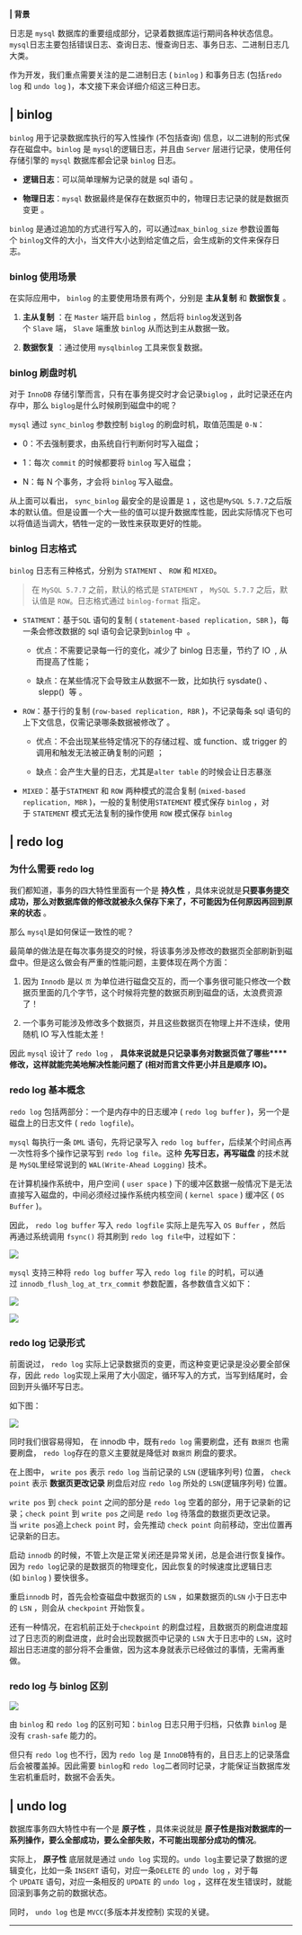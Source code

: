 

**| 背景**

日志是 `mysql` 数据库的重要组成部分，记录着数据库运行期间各种状态信息。`mysql`日志主要包括错误日志、查询日志、慢查询日志、事务日志、二进制日志几大类。

作为开发，我们重点需要关注的是二进制日志 ( `binlog` ) 和事务日志 (包括`redo log` 和 `undo log` )，本文接下来会详细介绍这三种日志。

**| binlog**
------------

`binlog` 用于记录数据库执行的写入性操作 (不包括查询) 信息，以二进制的形式保存在磁盘中。`binlog` 是 `mysql`的逻辑日志，并且由 `Server` 层进行记录，使用任何存储引擎的 `mysql` 数据库都会记录 `binlog` 日志。

*   **逻辑日志**：可以简单理解为记录的就是 sql 语句 。
    
*   **物理日志**：`mysql` 数据最终是保存在数据页中的，物理日志记录的就是数据页变更 。

`binlog` 是通过追加的方式进行写入的，可以通过`max_binlog_size` 参数设置每个 `binlog`文件的大小，当文件大小达到给定值之后，会生成新的文件来保存日志。

### **binlog 使用场景**

在实际应用中， `binlog` 的主要使用场景有两个，分别是 **主从复制** 和 **数据恢复** 。

1.  **主从复制** ：在 `Master` 端开启 `binlog` ，然后将 `binlog`发送到各个 `Slave` 端， `Slave` 端重放 `binlog` 从而达到主从数据一致。
    
2.  **数据恢复** ：通过使用 `mysqlbinlog` 工具来恢复数据。
    

### **binlog 刷盘时机**

对于 `InnoDB` 存储引擎而言，只有在事务提交时才会记录`biglog` ，此时记录还在内存中，那么 `biglog`是什么时候刷到磁盘中的呢？

`mysql` 通过 `sync_binlog` 参数控制 `biglog` 的刷盘时机，取值范围是 `0-N`：

*   0：不去强制要求，由系统自行判断何时写入磁盘；
    
*   1：每次 `commit` 的时候都要将 `binlog` 写入磁盘；
    
*   N：每 N 个事务，才会将 `binlog` 写入磁盘。
    

从上面可以看出， `sync_binlog` 最安全的是设置是 `1` ，这也是`MySQL 5.7.7`之后版本的默认值。但是设置一个大一些的值可以提升数据库性能，因此实际情况下也可以将值适当调大，牺牲一定的一致性来获取更好的性能。

### **binlog 日志格式**

`binlog` 日志有三种格式，分别为 `STATMENT` 、 `ROW` 和 `MIXED`。

> 在 `MySQL 5.7.7` 之前，默认的格式是 `STATEMENT` ， `MySQL 5.7.7` 之后，默认值是 `ROW`。日志格式通过 `binlog-format` 指定。

*   `STATMENT`：基于`SQL` 语句的复制 ( `statement-based replication, SBR` )，每一条会修改数据的 sql 语句会记录到`binlog` 中  。
    
    *   优点：不需要记录每一行的变化，减少了 binlog 日志量，节约了 IO  , 从而提高了性能；
    
    *   缺点：在某些情况下会导致主从数据不一致，比如执行 sysdate() 、  slepp()  等 。
    
*   `ROW`：基于行的复制 (`row-based replication, RBR` )，不记录每条 sql 语句的上下文信息，仅需记录哪条数据被修改了 。

    *   优点：不会出现某些特定情况下的存储过程、或 function、或 trigger 的调用和触发无法被正确复制的问题 ；

    *   缺点：会产生大量的日志，尤其是`alter table` 的时候会让日志暴涨

*   `MIXED`：基于`STATMENT` 和 `ROW` 两种模式的混合复制 (`mixed-based replication, MBR` )，一般的复制使用`STATEMENT` 模式保存 `binlog` ，对于 `STATEMENT` 模式无法复制的操作使用 `ROW` 模式保存 `binlog`

**| redo log**
--------------

### **为什么需要 redo log**

我们都知道，事务的四大特性里面有一个是 **持久性** ，具体来说就是**只要事务提交成功，那么对数据库做的修改就被永久保存下来了，不可能因为任何原因再回到原来的状态** 。

那么 `mysql`是如何保证一致性的呢？

最简单的做法是在每次事务提交的时候，将该事务涉及修改的数据页全部刷新到磁盘中。但是这么做会有严重的性能问题，主要体现在两个方面：

1.  因为 `Innodb` 是以 `页` 为单位进行磁盘交互的，而一个事务很可能只修改一个数据页里面的几个字节，这个时候将完整的数据页刷到磁盘的话，太浪费资源了！
    
2.  一个事务可能涉及修改多个数据页，并且这些数据页在物理上并不连续，使用随机 IO 写入性能太差！
    

因此 `mysql` 设计了 `redo log` ， **具体来说就是只记录事务对数据页做了哪些****修改，这样就能完美地解决性能问题了 (相对而言文件更小并且是顺序 IO)。**

### **redo log 基本概念**

`redo log` 包括两部分：一个是内存中的日志缓冲 ( `redo log buffer` )，另一个是磁盘上的日志文件 ( `redo logfile`)。

`mysql` 每执行一条 `DML` 语句，先将记录写入 `redo log buffer`，后续某个时间点再一次性将多个操作记录写到 `redo log file`。这种 **先写日志，再写磁盘** 的技术就是 `MySQL`里经常说到的 `WAL(Write-Ahead Logging)` 技术。

在计算机操作系统中，用户空间 ( `user space` ) 下的缓冲区数据一般情况下是无法直接写入磁盘的，中间必须经过操作系统内核空间 ( `kernel space` ) 缓冲区 ( `OS Buffer` )。

因此， `redo log buffer` 写入 `redo logfile` 实际上是先写入 `OS Buffer` ，然后再通过系统调用 `fsync()` 将其刷到 `redo log file`中，过程如下：

![](https://mmbiz.qpic.cn/mmbiz/1J6IbIcPCLYBstjaJdrTognhCEH9yd3DicCDKDYCK3YGUfl1icAGO7Dm6dbVw4Lic3k2qrtesredRTEwmGBYRPolg/640?wx_fmt=other)

`mysql` 支持三种将 `redo log buffer` 写入 `redo log file` 的时机，可以通过 `innodb_flush_log_at_trx_commit` 参数配置，各参数值含义如下：  

![](https://mmbiz.qpic.cn/mmbiz_png/1J6IbIcPCLYBstjaJdrTognhCEH9yd3DlHh80UZPIbsXhnVnzT58zt4RHaicejOWbLf1oNzH7GZNfPxrOibwosPw/640?wx_fmt=png)

![](https://mmbiz.qpic.cn/mmbiz/1J6IbIcPCLYBstjaJdrTognhCEH9yd3DKibV2KCuDleKicEmiaUDtYTQAfy6GVmq7lLB9DlHDQvOPJCXGK5GL97Ow/640?wx_fmt=other)  

### **redo log 记录形式**  

前面说过， `redo log` 实际上记录数据页的变更，而这种变更记录是没必要全部保存，因此 `redo log`实现上采用了大小固定，循环写入的方式，当写到结尾时，会回到开头循环写日志。

如下图：

![](https://mmbiz.qpic.cn/mmbiz/1J6IbIcPCLYBstjaJdrTognhCEH9yd3DJMH0ib8r2JiblYgDZOSwgE4KiaIWnwFVZ4KORGk08w2ob9s2D9X5U8WIg/640?wx_fmt=other)

同时我们很容易得知， 在 innodb 中，既有`redo log` 需要刷盘，还有 `数据页` 也需要刷盘， `redo log`存在的意义主要就是降低对 `数据页` 刷盘的要求。  

在上图中， `write pos` 表示 `redo log` 当前记录的 `LSN` (逻辑序列号) 位置， `check point` 表示 **数据页更改记录** 刷盘后对应 `redo log` 所处的 `LSN`(逻辑序列号) 位置。

`write pos` 到 `check point` 之间的部分是 `redo log` 空着的部分，用于记录新的记录；`check point` 到 `write pos` 之间是 `redo log` 待落盘的数据页更改记录。当 `write pos`追上`check point` 时，会先推动 `check point` 向前移动，空出位置再记录新的日志。

启动 `innodb` 的时候，不管上次是正常关闭还是异常关闭，总是会进行恢复操作。因为 `redo log`记录的是数据页的物理变化，因此恢复的时候速度比逻辑日志 (如 `binlog` ) 要快很多。

重启`innodb` 时，首先会检查磁盘中数据页的 `LSN` ，如果数据页的`LSN` 小于日志中的 `LSN` ，则会从 `checkpoint` 开始恢复。

还有一种情况，在宕机前正处于`checkpoint` 的刷盘过程，且数据页的刷盘进度超过了日志页的刷盘进度，此时会出现数据页中记录的 `LSN` 大于日志中的 `LSN`，这时超出日志进度的部分将不会重做，因为这本身就表示已经做过的事情，无需再重做。

### **redo log 与 binlog 区别**

![](https://mmbiz.qpic.cn/mmbiz_png/1J6IbIcPCLYBstjaJdrTognhCEH9yd3DtBk4alt6nCBcFntR6YjBnSYweqQlic6icAJzoDXiaJianiaX53qsxJDTB5A/640?wx_fmt=png)

由 `binlog` 和 `redo log` 的区别可知：`binlog` 日志只用于归档，只依靠 `binlog` 是没有 `crash-safe` 能力的。  

但只有 `redo log` 也不行，因为 `redo log` 是 `InnoDB`特有的，且日志上的记录落盘后会被覆盖掉。因此需要 `binlog`和 `redo log`二者同时记录，才能保证当数据库发生宕机重启时，数据不会丢失。

**| undo log**
--------------

数据库事务四大特性中有一个是 **原子性** ，具体来说就是 **原子性是指对数据库的一系列操作，要么全部成功，要么全部失败，不可能出现部分成功的情况**。

实际上， **原子性** 底层就是通过 `undo log` 实现的。`undo log`主要记录了数据的逻辑变化，比如一条 `INSERT` 语句，对应一条`DELETE` 的 `undo log` ，对于每个 `UPDATE` 语句，对应一条相反的 `UPDATE` 的 `undo log` ，这样在发生错误时，就能回滚到事务之前的数据状态。

同时， `undo log` 也是 `MVCC`(多版本并发控制) 实现的关键。


-----------------------------------------------------------------------------------------------------------------------------------------------------------------------------------------------------------------------------------------------------------------------------------------------------------------------------------------------------------------------------------------------------------------------------------------------